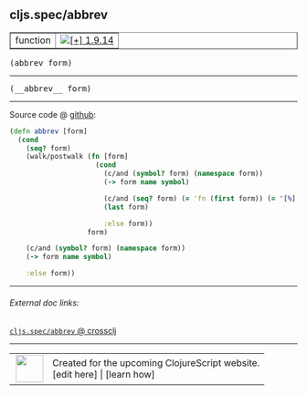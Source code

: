 ## cljs.spec/abbrev



 <table border="1">
<tr>
<td>function</td>
<td><a href="https://github.com/cljsinfo/cljs-api-docs/tree/1.9.14"><img valign="middle" alt="[+] 1.9.14" title="Added in 1.9.14" src="https://img.shields.io/badge/+-1.9.14-lightgrey.svg"></a> </td>
</tr>
</table>

<samp>(abbrev form)</samp><br>

---

 <samp>
(__abbrev__ form)<br>
</samp>

---







Source code @ [github]():

```clj
(defn abbrev [form]
  (cond
    (seq? form)
    (walk/postwalk (fn [form]
                     (cond
                       (c/and (symbol? form) (namespace form))
                       (-> form name symbol)

                       (c/and (seq? form) (= 'fn (first form)) (= '[%] (second form)))
                       (last form)

                       :else form))
                   form)

    (c/and (symbol? form) (namespace form))
    (-> form name symbol)

    :else form))
```

<!--
Repo - tag - source tree - lines:

 <pre>

</pre>

-->

---



###### External doc links:

[`cljs.spec/abbrev` @ crossclj](http://crossclj.info/fun/cljs.spec.cljs/abbrev.html)<br>

---

 <table>
<tr><td>
<img valign="middle" align="right" width="48px" src="http://i.imgur.com/Hi20huC.png">
</td><td>
Created for the upcoming ClojureScript website.<br>
[edit here] | [learn how]
</td></tr></table>

[edit here]:https://github.com/cljsinfo/cljs-api-docs/blob/master/cljsdoc/cljs.spec/abbrev.cljsdoc
[learn how]:https://github.com/cljsinfo/cljs-api-docs/wiki/cljsdoc-files

<!--

This information was too distracting to show to readers, but I'll leave it
commented here since it is helpful to:

- pretty-print the data used to generate this document
- and show how to retrieve that data



The API data for this symbol:

```clj
{:ns "cljs.spec",
 :name "abbrev",
 :signature ["[form]"],
 :name-encode "abbrev",
 :history [["+" "1.9.14"]],
 :type "function",
 :full-name-encode "cljs.spec/abbrev",
 :source {:code "(defn abbrev [form]\n  (cond\n    (seq? form)\n    (walk/postwalk (fn [form]\n                     (cond\n                       (c/and (symbol? form) (namespace form))\n                       (-> form name symbol)\n\n                       (c/and (seq? form) (= 'fn (first form)) (= '[%] (second form)))\n                       (last form)\n\n                       :else form))\n                   form)\n\n    (c/and (symbol? form) (namespace form))\n    (-> form name symbol)\n\n    :else form))",
          :title "Source code",
          :repo "clojurescript",
          :tag "r1.9.14",
          :filename "src/main/cljs/cljs/spec.cljs",
          :lines [112 129],
          :url "https://github.com/clojure/clojurescript/blob/r1.9.14/src/main/cljs/cljs/spec.cljs#L112-L129"},
 :usage ["(abbrev form)"],
 :full-name "cljs.spec/abbrev",
 :cljsdoc-url "https://github.com/cljsinfo/cljs-api-docs/blob/master/cljsdoc/cljs.spec/abbrev.cljsdoc"}

```

Retrieve the API data for this symbol:

```clj
;; from Clojure REPL
(require '[clojure.edn :as edn])
(-> (slurp "https://raw.githubusercontent.com/cljsinfo/cljs-api-docs/catalog/cljs-api.edn")
    (edn/read-string)
    (get-in [:symbols "cljs.spec/abbrev"]))
```

-->
